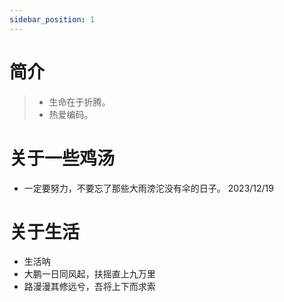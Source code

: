 ```yaml
---
sidebar_position: 1
---
```


# 简介

> - 生命在于折腾。
> - 热爱编码。

# 关于一些鸡汤
- 一定要努力，不要忘了那些大雨滂沱没有伞的日子。 2023/12/19


# 关于生活
- 生活呐
- 大鹏一日同风起，扶摇直上九万里
- 路漫漫其修远兮，吾将上下而求索

